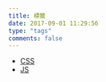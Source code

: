 ```yaml
---
title: 標籤
date: 2017-09-01 11:29:56
type: "tags"
comments: false
---
```


*   [CSS](./css/)
*   [JS](./js/)

